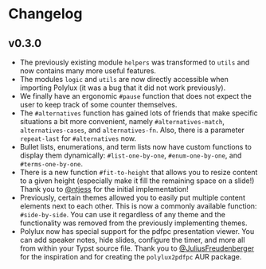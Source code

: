 # Changelog

## v0.3.0

- The previously existing module `helpers` was transformed to `utils` and now
  contains many more useful features.
- The modules `logic` and `utils` are now directly accessible when importing
  Polylux (it was a bug that it did not work previously).
- We finally have an ergonomic `#pause` function that does not expect the user
  to keep track of some counter themselves.
- The `#alternatives` function has gained lots of friends that make specific
  situations a bit more convenient, namely `#alternatives-match`,
  `alternatives-cases`, and `alternatives-fn`.
  Also, there is a parameter `repeat-last` for `#alternatives` now.
- Bullet lists, enumerations, and term lists now have custom functions to display
  them dynamically: `#list-one-by-one`, `#enum-one-by-one`, and `#terms-one-by-one`.
- There is a new function `#fit-to-height` that allows you to resize content to
  a given height (especially make it fill the remaining space on a slide!)
  Thank you to [@ntjess](https://github.com/ntjess) for the initial implementation!
- Previously, certain themes allowed you to easily put multiple content elements
  next to each other.
  This is now a commonly available function: `#side-by-side`.
  You can use it regardless of any theme and the functionality was removed from
  the previously implementing themes.
- Polylux now has special support for the pdfpc presentation viewer.
  You can add speaker notes, hide slides, configure the timer, and more all from
  within your Typst source file.
  Thank you to [@JuliusFreudenberger](https://github.com/JuliusFreudenberger)
  for the inspiration and for creating the `polylux2pdfpc` AUR package.
